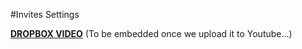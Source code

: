 #Invites Settings

[**DROPBOX VIDEO**](https://www.dropbox.com/s/k3639dso79ygub7/buddyboss-platform-email-invites.mp4?raw=1)
(To be embedded once we upload it to Youtube...)
